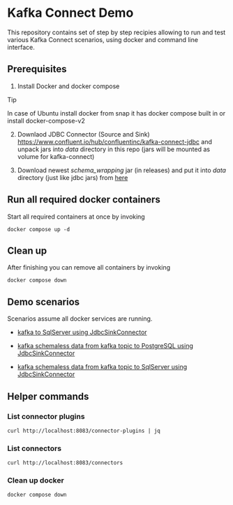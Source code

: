 # Kafka Connect Demo

This repository contains set of step by step recipies allowing to run and test various Kafka Connect scenarios, 
using docker and command line interface.

## Prerequisites

1) Install Docker and docker compose

> [!TIP]
> In case of Ubuntu install docker from snap it has docker compose built in or install docker-compose-v2

2) Downlaod JDBC Connector (Source and Sink) https://www.confluent.io/hub/confluentinc/kafka-connect-jdbc
and unpack jars into *data* directory in this repo (jars will be mounted as volume for kafka-connect)

3) Download newest *schema_wrapping* jar (in releases) and put it into *data* directory (just like jdbc jars) 
from [here](https://github.com/tomaszkubacki?tab=packages&repo_name=schema_wrapping)


## Run all required docker containers

Start all required containers at once by invoking 

```
docker compose up -d
```

## Clean up

After finishing you can remove all containers by invoking

```
docker compose down
```

## Demo scenarios

Scenarios assume all docker services are running.

- [kafka to SqlServer using JdbcSinkConnector](kafka_to_sql_server/kafka_to_sql_server.md)

- [kafka schemaless data from kafka topic to PostgreSQL using JdbcSinkConnector](kafka_to_postgresql/kafka_to_postgres.md)

- [kafka schemaless data from kafka topic to SqlServer using JdbcSinkConnector](kafka_to_sql_server_shemaless/kafka_to_sql_server_schemaless.md)

## Helper commands

### List connector plugins

```
curl http://localhost:8083/connector-plugins | jq
```

### List connectors 

```shell
curl http://localhost:8083/connectors
```

### Clean up docker 
```shell
docker compose down
```

